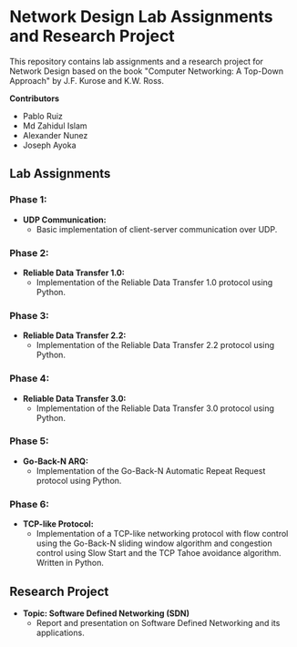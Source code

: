 # Network Design Lab Assignments and Research Project

This repository contains lab assignments and a research project for Network Design based on the book "Computer Networking: A Top-Down Approach" by J.F. Kurose and K.W. Ross.

**Contributors**
- Pablo Ruiz
- Md Zahidul Islam
- Alexander Nunez
- Joseph Ayoka

## Lab Assignments

### Phase 1: 
- **UDP Communication:**
  - Basic implementation of client-server communication over UDP.

### Phase 2: 
- **Reliable Data Transfer 1.0:**
  - Implementation of the Reliable Data Transfer 1.0 protocol using Python.

### Phase 3: 
- **Reliable Data Transfer 2.2:**
  - Implementation of the Reliable Data Transfer 2.2 protocol using Python.

### Phase 4: 
- **Reliable Data Transfer 3.0:**
  - Implementation of the Reliable Data Transfer 3.0 protocol using Python.

### Phase 5: 
- **Go-Back-N ARQ:**
  - Implementation of the Go-Back-N Automatic Repeat Request protocol using Python.

### Phase 6: 
- **TCP-like Protocol:**
  - Implementation of a TCP-like networking protocol with flow control using the Go-Back-N sliding window algorithm and congestion control using Slow Start and the TCP Tahoe avoidance algorithm. Written in Python.

## Research Project

- **Topic: Software Defined Networking (SDN)**
  - Report and presentation on Software Defined Networking and its applications.
